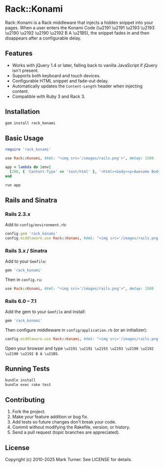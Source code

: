 # Rack::Konami

Rack::Konami is a Rack middleware that injects a hidden snippet into your pages.
When a user enters the Konami Code (\u2191 \u2191 \u2193 \u2193 \u2190 \u2192 \u2190 \u2192 B A \u21B5), the
snippet fades in and then disappears after a configurable delay.

## Features

* Works with jQuery 1.4 or later, falling back to vanilla JavaScript if jQuery isn't present.
* Supports both keyboard and touch devices.
* Configurable HTML snippet and fade-out delay.
* Automatically updates the `Content-Length` header when injecting content.
* Compatible with Ruby 3 and Rack 3.

## Installation

```bash
gem install rack_konami
```

## Basic Usage

```ruby
require 'rack_konami'

use Rack::Konami, html: "<img src='/images/rails.png'>", delay: 1500

app = lambda do |env|
  [200, { 'Content-Type' => 'text/html' }, '<html><body><p>Awesome Body</p></body></html>']
end

run app
```

## Rails and Sinatra

### Rails 2.3.x

Add to `config/environment.rb`:

```ruby
config.gem 'rack_konami'
config.middleware.use Rack::Konami, html: "<img src='/images/rails.png'>", delay: 1500
```

### Rails 3.x / Sinatra

Add to your `Gemfile`:

```ruby
gem 'rack_konami'
```

Then in `config.ru`:

```ruby
use Rack::Konami, html: "<img src='/images/rails.png'>", delay: 1500
```

### Rails 6.0 – 7.1

Add the gem to your `Gemfile` and install:

```ruby
gem 'rack_konami'
```

Then configure middleware in `config/application.rb` (or an initializer):

```ruby
config.middleware.use Rack::Konami, html: "<img src='/images/rails.png'>", delay: 1500
```

Open your browser and type `\u2191 \u2191 \u2193 \u2193 \u2190 \u2192 \u2190 \u2192 B A \u21B5`.

## Running Tests

```bash
bundle install
bundle exec rake test
```

## Contributing

1. Fork the project.
2. Make your feature addition or bug fix.
3. Add tests so future changes don't break your code.
4. Commit without modifying the Rakefile, version, or history.
5. Send a pull request (topic branches are appreciated).

## License

Copyright (c) 2010-2025 Mark Turner. See LICENSE for details.
